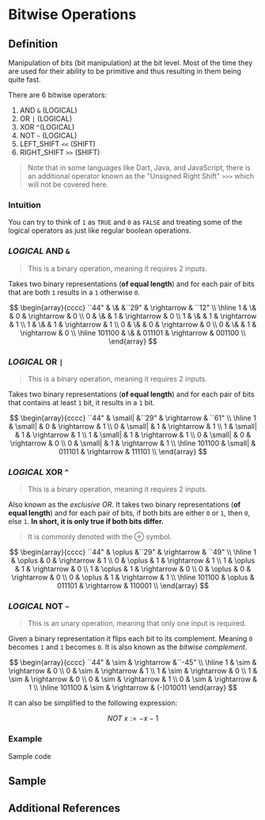 # Bitwise Operations

## Definition

Manipulation of bits (bit manipulation) at the bit level. Most of the time they are used for their ability to be primitive and thus resulting in them being quite fast.

There are 6 bitwise operators:

1. AND `&` (LOGICAL)
2. OR `|` (LOGICAL)
3. XOR `^`(LOGICAL)
4. NOT `~` (LOGICAL)
5. LEFT_SHIFT `<<` (SHIFT)
6. RIGHT_SHIFT `>>` (SHIFT)

> Note that in some languages like Dart, Java, and JavaScript, there is an additional operator known as the "Unsigned Right Shift" `>>>` which will not be covered here.

### Intuition

You can try to think of `1` as `TRUE` and `0` as `FALSE` and treating some of the logical operators as just like regular boolean operations.

### *LOGICAL* AND `&`

> This is a binary operation, meaning it requires 2 inputs.

Takes two binary representations (**of equal length**) and for each pair of bits that are both `1` results in a `1` otherwise `0`.

$$
\begin{array}{cccc}
``44" & \& &``29" & \rightarrow & ``12" \\ \hline
1 & \& & 0 & \rightarrow & 0 \\
0 & \& & 1 & \rightarrow & 0 \\
1 & \& & 1 & \rightarrow & 1 \\
1 & \& & 1 & \rightarrow & 1 \\
0 & \& & 0 & \rightarrow & 0 \\
0 & \& & 1 & \rightarrow & 0 \\ \hline
101100 & \& & 011101 & \rightarrow & 001100 \\
\end{array}
$$

### *LOGICAL* OR `|`

> This is a binary operation, meaning it requires 2 inputs.

Takes two binary representations (**of equal length**) and for each pair of bits that contains at least `1` bit, it results in a `1` bit.

$$
\begin{array}{cccc}
``44" & \small| &``29" & \rightarrow & ``61" \\ \hline
1 & \small| & 0 & \rightarrow & 1 \\
0 & \small| & 1 & \rightarrow & 1 \\
1 & \small| & 1 & \rightarrow & 1 \\
1 & \small| & 1 & \rightarrow & 1 \\
0 & \small| & 0 & \rightarrow & 0 \\
0 & \small| & 1 & \rightarrow & 1 \\ \hline
101100 & \small| & 011101 & \rightarrow & 111101 \\
\end{array}
$$

### *LOGICAL* XOR `^`

> This is a binary operation, meaning it requires 2 inputs.

Also known as the *exclusive OR*. It takes two binary representations (**of equal length**) and for each pair of bits, if both bits are either `0` or `1`, then `0`, else `1`. **In short, it is only true if both bits differ.**

> It is commonly denoted with the $\oplus$ symbol.

$$
\begin{array}{cccc}
``44" & \oplus &``29" & \rightarrow & ``49" \\ \hline
1 & \oplus & 0 & \rightarrow & 1 \\
0 & \oplus & 1 & \rightarrow & 1 \\
1 & \oplus & 1 & \rightarrow & 0 \\
1 & \oplus & 1 & \rightarrow & 0 \\
0 & \oplus & 0 & \rightarrow & 0 \\
0 & \oplus & 1 & \rightarrow & 1 \\ \hline
101100 & \oplus & 011101 & \rightarrow & 110001 \\
\end{array}
$$

### *LOGICAL* NOT `~`

> This is an unary operation, meaning that only one input is required.

Given a binary representation it flips each bit to its complement. Meaning `0` becomes `1` and `1` becomes `0`. It is also known as the *bitwise complement*.

$$
\begin{array}{cccc}
``44" & \sim & \rightarrow &``-45" \\ \hline
1 & \sim & \rightarrow & 0 \\
0 & \sim & \rightarrow & 1 \\
1 & \sim & \rightarrow & 0 \\
1 & \sim & \rightarrow & 0 \\
0 & \sim & \rightarrow & 1 \\
0 & \sim & \rightarrow & 1 \\ \hline
101100 & \sim & \rightarrow & (-)010011
\end{array}
$$

It can also be simplified to the following expression:

$$
NOT\ x:=-x-1
$$

### Example

Sample code

## Sample


## Additional References
